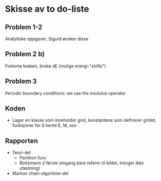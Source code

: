 # Skisse av to do-liste

## Problem 1-2

Analytiske oppgaver, Sigurd ønsker disse

## Problem 2 b)

Forkorte brøken, bruke dE (mulige energi-"shifts")

## Problem 3

Periodic boundary conditions: we use the modulus operator

## Koden

* Lager en klasse som inneholder grid, konstantene som definerer gridet, funksjoner for å hente E, M, osv

## Rapporten

* Teori-del
  * Partition func
  * Boltzmann (i første omgang bare referer til kilder, trenger ikke utledning)
* Markov chain-algoritme-del
